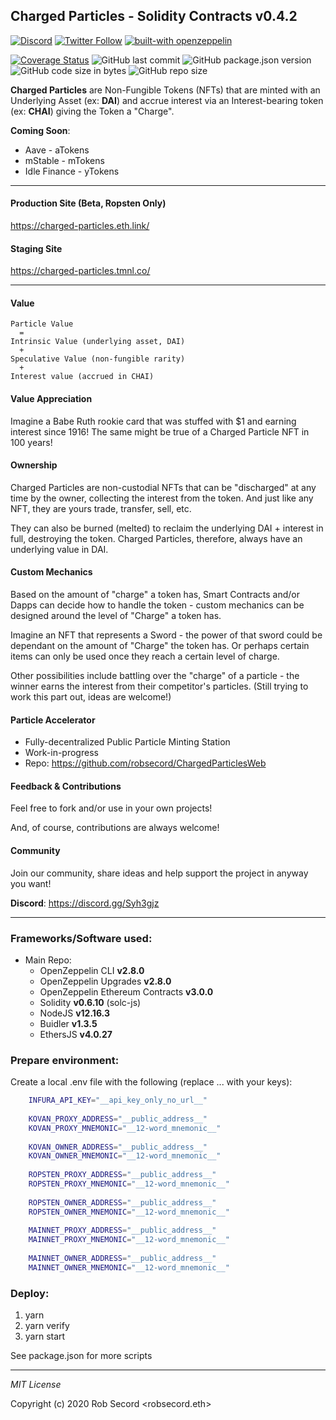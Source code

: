 ## Charged Particles - Solidity Contracts v0.4.2

[![Discord](https://badgen.net/badge/definft/Charged%20Particles?icon=discord&label=discord)](https://discord.gg/Syh3gjz)
[![Twitter Follow](https://badgen.net/twitter/follow/DeFiNFT?icon=twitter)](https://twitter.com/intent/follow?screen_name=DeFiNFT)
[![built-with openzeppelin](https://img.shields.io/badge/built%20with-OpenZeppelin-3677FF)](https://docs.openzeppelin.com/)

[![Coverage Status](https://coveralls.io/repos/github/robsecord/ChargedParticlesEth/badge.svg?branch=master)](https://coveralls.io/github/robsecord/ChargedParticlesEth?branch=master&v=123)
![GitHub last commit](https://img.shields.io/github/last-commit/robsecord/ChargedParticlesEth)
![GitHub package.json version](https://img.shields.io/github/package-json/v/robsecord/ChargedParticlesEth)
![GitHub code size in bytes](https://img.shields.io/github/languages/code-size/robsecord/ChargedParticlesEth)
![GitHub repo size](https://img.shields.io/github/repo-size/robsecord/ChargedParticlesEth)

**Charged Particles** are Non-Fungible Tokens (NFTs) that are minted with an Underlying Asset (ex: **DAI**) and accrue interest via an Interest-bearing token (ex: **CHAI**) giving the Token a "Charge". 

**Coming Soon**:

- Aave - aTokens
- mStable - mTokens
- Idle Finance - yTokens


---

#### Production Site (Beta, Ropsten Only)
https://charged-particles.eth.link/

#### Staging Site
https://charged-particles.tmnl.co/

---

#### Value
```text
Particle Value
  =
Intrinsic Value (underlying asset, DAI)
  + 
Speculative Value (non-fungible rarity)
  +
Interest value (accrued in CHAI)
```

#### Value Appreciation
Imagine a Babe Ruth rookie card that was stuffed with $1 and earning interest since 1916!  The same might be true
of a Charged Particle NFT in 100 years!

#### Ownership
Charged Particles are non-custodial NFTs that can be "discharged" at any time by the owner, collecting the interest 
from the token. And just like any NFT, they are yours trade, transfer, sell, etc.

They can also be burned (melted) to reclaim the underlying DAI + interest in full, destroying the token.
Charged Particles, therefore, always have an underlying value in DAI. 

#### Custom Mechanics
Based on the amount of "charge" a token has, Smart Contracts and/or Dapps can decide how to handle the token - custom 
mechanics can be designed around the level of "Charge" a token has.

Imagine an NFT that represents a Sword - the power of that sword could be dependant on the amount of "Charge" the token 
has. Or perhaps certain items can only be used once they reach a certain level of charge.

Other possibilities include battling over the "charge" of a particle - the winner earns the interest from their 
competitor's particles.  (Still trying to work this part out, ideas are welcome!)

#### Particle Accelerator
 - Fully-decentralized Public Particle Minting Station
 - Work-in-progress 
 - Repo: https://github.com/robsecord/ChargedParticlesWeb

#### Feedback & Contributions
Feel free to fork and/or use in your own projects!

And, of course, contributions are always welcome!

#### Community
Join our community, share ideas and help support the project in anyway you want!

**Discord**: https://discord.gg/Syh3gjz

---

### Frameworks/Software used:
 - Main Repo:
    - OpenZeppelin CLI **v2.8.0**
    - OpenZeppelin Upgrades **v2.8.0**
    - OpenZeppelin Ethereum Contracts **v3.0.0**
    - Solidity  **v0.6.10** (solc-js)
    - NodeJS **v12.16.3**
    - Buidler **v1.3.5**
    - EthersJS **v4.0.27**

### Prepare environment:
    
 Create a local .env file with the following (replace ... with your keys):
 
```bash
    INFURA_API_KEY="__api_key_only_no_url__"
    
    KOVAN_PROXY_ADDRESS="__public_address__"
    KOVAN_PROXY_MNEMONIC="__12-word_mnemonic__"
    
    KOVAN_OWNER_ADDRESS="__public_address__"
    KOVAN_OWNER_MNEMONIC="__12-word_mnemonic__"
    
    ROPSTEN_PROXY_ADDRESS="__public_address__"
    ROPSTEN_PROXY_MNEMONIC="__12-word_mnemonic__"
    
    ROPSTEN_OWNER_ADDRESS="__public_address__"
    ROPSTEN_OWNER_MNEMONIC="__12-word_mnemonic__"
    
    MAINNET_PROXY_ADDRESS="__public_address__"
    MAINNET_PROXY_MNEMONIC="__12-word_mnemonic__"
    
    MAINNET_OWNER_ADDRESS="__public_address__"
    MAINNET_OWNER_MNEMONIC="__12-word_mnemonic__"
```

### Deploy:

 1. yarn
 2. yarn verify
 2. yarn start

See package.json for more scripts

---

_MIT License_

Copyright (c) 2020 Rob Secord <robsecord.eth>

